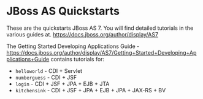 JBoss AS Quickstarts
====================

These are the quickstarts JBoss AS 7. You will find detailed tutorials in the
various guides at.
<https://docs.jboss.org/author/display/AS7>

The Getting Started Developing Applications Guide -
<https://docs.jboss.org/author/display/AS7/Getting+Started+Developing+Applications+Guide>
contains tutorials for:

* `helloworld` - CDI + Servlet
* `numberguess` - CDI + JSF
* `login` - CDI + JSF + JPA + EJB + JTA
* `kitchensink` - CDI + JSF + JPA + EJB + JPA + JAX-RS + BV

